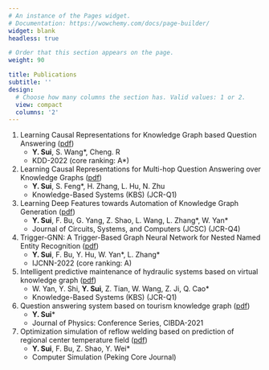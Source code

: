 ```yaml
---
# An instance of the Pages widget.
# Documentation: https://wowchemy.com/docs/page-builder/
widget: blank
headless: true

# Order that this section appears on the page.
weight: 90

title: Publications
subtitle: ''
design:
  # Choose how many columns the section has. Valid values: 1 or 2.
  view: compact
  columns: '2'
---
```


1.  Learning Causal Representations for Knowledge Graph based Question Answering ([pdf](uploads/cf-kgqa.pdf))
	- **Y. Sui**, S. Wang*, Cheng. R
	- KDD-2022 (core ranking: A*)
2.  Learning Causal Representations for Multi-hop Question Answering over Knowledge Graphs ([pdf](uploads/kbs.pdf))
	- **Y. Sui**, S. Feng*, H. Zhang, L. Hu, N. Zhu
	- Knowledge-Based Systems (KBS) (JCR-Q1)
3.  Learning Deep Features towards Automation of Knowledge Graph Generation ([pdf](uploads/JCSC.pdf))
	- **Y. Sui**, F. Bu, G. Yang, Z. Shao, L. Wang, L. Zhang*, W. Yan*
	- Journal of Circuits, Systems, and Computers (JCSC) (JCR-Q4)
4. Trigger-GNN: A Trigger-Based Graph Neural Network for Nested Named Entity  Recognition ([pdf](uploads/IJCNN.pdf))
	- **Y. Sui**, F. Bu, Y. Hu, W. Yan*, L. Zhang*
	- IJCNN-2022 (core ranking: A)
6. Intelligent predictive maintenance of hydraulic systems based on virtual knowledge
graph ([pdf](uploads/RCIM-S-22-00183.pdf))
	- W. Yan, Y. Shi, **Y. Sui**, Z. Tian, W. Wang, Z. Ji, Q. Cao*
	- Knowledge-Based Systems (KBS) (JCR-Q1)
7. Question answering system based on tourism knowledge graph ([pdf](uploads/CIBDA.pdf))
	- **Y. Sui***
	- Journal of Physics: Conference Series, CIBDA-2021
8. Optimization simulation of reflow welding based on prediction of regional center temperature field ([pdf](uploads/2021-8-10-16750-CS56209.pdf))
	- **Y. Sui**, F. Bu, Z. Shao, Y. Wei*
	- Computer Simulation (Peking Core Journal)